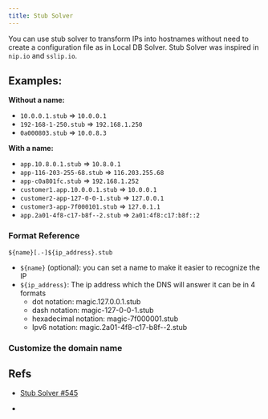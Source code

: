 ```yaml
---
title: Stub Solver
---
```


You can use stub solver to transform IPs into hostnames without need to create a 
configuration file as in Local DB Solver. Stub Solver was inspired in `nip.io` and `sslip.io`.

## Examples:

**Without a name:**

* `10.0.0.1.stub` => `10.0.0.1`
* `192-168-1-250.stub` => `192.168.1.250`
* `0a000803.stub` => `10.0.8.3`

**With a name:**

* `app.10.8.0.1.stub` => `10.8.0.1`
* `app-116-203-255-68.stub` => `116.203.255.68`
* `app-c0a801fc.stub` => `192.168.1.252`
* `customer1.app.10.0.0.1.stub` => `10.0.0.1`
* `customer2-app-127-0-0-1.stub` => `127.0.0.1`
* `customer3-app-7f000101.stub` => `127.0.1.1`
* `app.2a01-4f8-c17-b8f--2.stub` => `2a01:4f8:c17:b8f::2`

### Format Reference

```
${name}[.-]${ip_address}.stub
```

* `${name}` (optional): you can set a name to make it easier to recognize the IP
* `${ip_address}`: The ip address which the DNS will answer it can be in 4 formats
  * dot notation: magic.127.0.0.1.stub
  * dash notation: magic-127-0-0-1.stub
  * hexadecimal notation: magic-7f000001.stub
  * Ipv6 notation: magic.2a01-4f8-c17-b8f--2.stub

### Customize the domain name

<tbd>

## Refs

* [Stub Solver #545][1]

 
* [1]: https://github.com/mageddo/dns-proxy-server/issues/545
